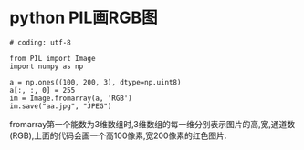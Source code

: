 # python PIL画RGB图

```
# coding: utf-8

from PIL import Image
import numpy as np

a = np.ones((100, 200, 3), dtype=np.uint8)
a[:, :, 0] = 255
im = Image.fromarray(a, 'RGB')
im.save("aa.jpg", "JPEG")
```
fromarray第一个能数为3维数组时,3维数组的每一维分别表示图片的高,宽,通道数(RGB),上面的代码会画一个高100像素,宽200像素的红色图片.